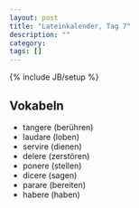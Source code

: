 ```yaml
---
layout: post
title: "Lateinkalender, Tag 7"
description: ""
category: 
tags: []
---
```

{% include JB/setup %}

## Vokabeln

* tangere (berühren)
* laudare (loben)
* servire (dienen)
* delere (zerstören)
* ponere (stellen)
* dicere (sagen)
* parare (bereiten)
* habere (haben)
